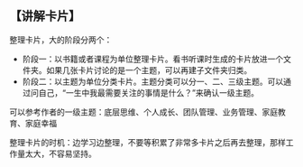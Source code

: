 
## 【讲解卡片】

整理卡片，大的阶段分两个：
- 阶段一：以书籍或者课程为单位整理卡片。看书听课时生成的卡片放进一个文件夹。如果几张卡片讨论的是一个主题，可以再建子文件夹归类。
- 阶段二：以主题为单位分类卡片。主题分类可以分一、二、三级主题。可以通过问自己，“一生中我最需要关注的事情是什么？”来确认一级主题。

可以参考作者的一级主题：底层思维、个人成长、团队管理、业务管理、家庭教育、家庭幸福

整理卡片的时机：边学习边整理，不要等积累了非常多卡片之后再去整理，那样工作量太大，不容易坚持。